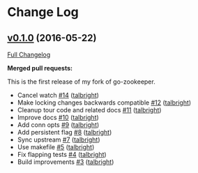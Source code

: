 # Change Log

## [v0.1.0](https://github.com/talbright/go-zookeeper/tree/v0.1.0) (2016-05-22)

[Full Changelog](https://github.com/talbright/go-zookeeper/compare/v0.1.0...HEAD)

**Merged pull requests:**

This is the first release of my fork of go-zookeeper. 

- Cancel watch [\#14](https://github.com/talbright/go-zookeeper/pull/14) ([talbright](https://github.com/talbright))
- Make locking changes backwards compatible [\#12](https://github.com/talbright/go-zookeeper/pull/12) ([talbright](https://github.com/talbright))
- Cleanup tour code and related docs [\#11](https://github.com/talbright/go-zookeeper/pull/11) ([talbright](https://github.com/talbright))
- Improve docs [\#10](https://github.com/talbright/go-zookeeper/pull/10) ([talbright](https://github.com/talbright))
- Add conn opts [\#9](https://github.com/talbright/go-zookeeper/pull/9) ([talbright](https://github.com/talbright))
- Add persistent flag [\#8](https://github.com/talbright/go-zookeeper/pull/8) ([talbright](https://github.com/talbright))
- Sync upstream [\#7](https://github.com/talbright/go-zookeeper/pull/7) ([talbright](https://github.com/talbright))
- Use makefile [\#5](https://github.com/talbright/go-zookeeper/pull/5) ([talbright](https://github.com/talbright))
- Fix flapping tests [\#4](https://github.com/talbright/go-zookeeper/pull/4) ([talbright](https://github.com/talbright))
- Build improvements [\#3](https://github.com/talbright/go-zookeeper/pull/3) ([talbright](https://github.com/talbright))
